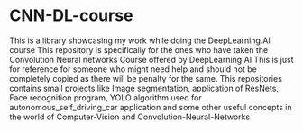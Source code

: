 # CNN-DL-course
This is a library showcasing my work while doing the DeepLearning.AI course
This repository is specifically for the ones who have taken the Convolution Neural networks Course offered by DeepLearning.AI
This is just for reference for someone who might need help and should not be completely copied as there will be penalty for the same.
This repositories contains small projects like Image segmentation, application of ResNets, Face recognition program, YOLO algorithm used for autonomous_self_driving_car application and some other useful concepts in the world of Computer-Vision and Convolution-Neural-Networks
